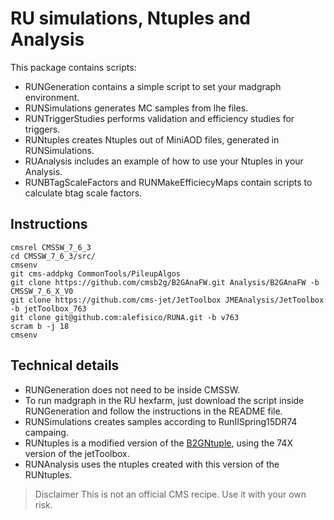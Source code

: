 # RU simulations, Ntuples and Analysis


This package contains scripts:

* RUNGeneration contains a simple script to set your madgraph environment. 
* RUNSimulations generates MC samples from lhe files.
* RUNTriggerStudies performs validation and efficiency studies for triggers.
* RUNtuples creates Ntuples out of MiniAOD files, generated in RUNSimulations.
* RUAnalysis includes an example of how to use your Ntuples in your Analysis.
* RUNBTagScaleFactors and RUNMakeEfficiecyMaps contain scripts to calculate btag scale factors. 


## Instructions
```
cmsrel CMSSW_7_6_3
cd CMSSW_7_6_3/src/
cmsenv 
git cms-addpkg CommonTools/PileupAlgos
git clone https://github.com/cmsb2g/B2GAnaFW.git Analysis/B2GAnaFW -b CMSSW_7_6_X_V0
git clone https://github.com/cms-jet/JetToolbox JMEAnalysis/JetToolbox -b jetToolbox_763
git clone git@github.com:alefisico/RUNA.git -b v763
scram b -j 18
cmsenv
```

## Technical details

* RUNGeneration does not need to be inside CMSSW.
* To run madgraph in the RU hexfarm, just download the script inside RUNGeneration and follow the instructions in the README file.
* RUNSimulations creates samples according to RunIISpring15DR74 campaing.
* RUNtuples is a modified version of the [B2GNtuple](https://github.com/cmsb2g/B2GAnaFW/tree/master), using the 74X version of the jetToolbox.
* RUNAnalysis uses the ntuples created with this version of the RUNtuples. 

> Disclaimer
> This is not an official CMS recipe. Use it with your own risk.
